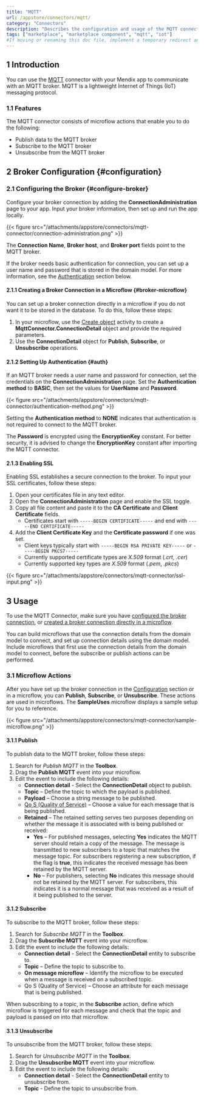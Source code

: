 ```yaml
---
title: "MQTT"
url: /appstore/connectors/mqtt/
category: "Connectors"
description: "Describes the configuration and usage of the MQTT connector, which is available in the Mendix Marketplace."
tags: ["marketplace", "marketplace component", "mqtt", "iot"]
#If moving or renaming this doc file, implement a temporary redirect and let the respective team know they should update the URL in the product. See Mapping to Products for more details. 
---
```


## 1 Introduction

You can use the [MQTT](https://marketplace.mendix.com/link/component/119508) connector with your Mendix app to communicate with an MQTT broker. MQTT is a lightweight Internet of Things (IoT) messaging protocol. 

### 1.1 Features

The MQTT connector consists of microflow actions that enable you to do the following:

* Publish data to the MQTT broker
* Subscribe to the MQTT broker 
* Unsubscribe from the MQTT broker

## 2 Broker Configuration {#configuration}

### 2.1 Configuring the Broker {#configure-broker}

Configure your broker connection by adding the **ConnectionAdministration** page to your app. Input your broker information, then set up and run the app locally.

{{< figure src="/attachments/appstore/connectors/mqtt-connector/connection-administration.png" >}}

The **Connection Name**, **Broker host**, and **Broker port** fields point to the MQTT broker. 

If the broker needs basic authentication for connection, you can set up a user name and password that is stored in the domain model. For more information, see the [Authentication](#auth) section below.

#### 2.1.1 Creating a Broker Connection in a Microflow {#broker-microflow}

You can set up a broker connection directly in a microflow if you do not want it to be stored in the database. To do this, follow these steps:

1. In your microflow, use the [Create object](/refguide/create-object/) activity to create a **MqttConnector.ConnectionDetail** object and provide the required parameters.
2. Use the **ConnectionDetail** object for **Publish**, **Subscribe**, or **Unsubscribe** operations.

#### 2.1.2 Setting Up Authentication {#auth}

If an MQTT broker needs a user name and password for connection, set the credentials on the **ConnectionAdministration** page. Set the **Authentication method** to **BASIC**, then set the values for **UserName** and **Password**.

{{< figure src="/attachments/appstore/connectors/mqtt-connector/authentication-method.png" >}}

Setting the **Authentication method** to **NONE** indicates that authentication is not required to connect to the MQTT broker. 

The **Password** is encrypted using the **EncryptionKey** constant. For better security, it is advised to change the **EncryptionKey** constant after importing the MQTT connector.

#### 2.1.3 Enabling SSL

Enabling SSL establishes a secure connection to the broker. To input your SSL certificates, follow these steps:

1. Open your certificates file in any text editor. 
2. Open the **ConnectionAdministration** page and enable the SSL toggle.
3. Copy all file content and paste it to the **CA Certificate** and **Client Certificate** fields. 
    * Certificates start with `-----BEGIN CERTIFICATE-----` and end with `-----END CERTIFICATE-----`
4. Add the **Client Certificate Key** and the **Certificate password** if one was set.
    * Client keys typically start with `-----BEGIN RSA PRIVATE KEY-----` or `-----BEGIN PKCS7-----`
    * Currently supported certificate types are *X.509* format (*.crt*, *.cer*)
    * Currently supported key types are *X.509* format (*.pem*, *.pkcs*)

{{< figure src="/attachments/appstore/connectors/mqtt-connector/ssl-input.png" >}}

## 3 Usage

To use the MQTT Connector, make sure you have [configured the broker connection](#configure-broker), or [created a broker connection directly in a microflow](#broker-microflow). 

You can build microflows that use the connection details from the domain model to connect, and set up connection details using the domain model. Include microflows that first use the connection details from the domain model to connect, before the subscribe or publish actions can be performed.

### 3.1 Microflow Actions

After you have set up the broker connection in the [Configuration](#configuration) section or in a microflow, you can **Publish**, **Subscribe**, or **Unsubscribe**. These actions are used in microflows. The **SampleUses** microflow displays a sample setup for you to reference.

{{< figure src="/attachments/appstore/connectors/mqtt-connector/sample-microflow.png" >}}

#### 3.1.1 Publish

To publish data to the MQTT broker, follow these steps:

1. Search for *Publish MQTT* in the **Toolbox**.
2. Drag the **Publish MQTT** event into your microflow.
3. Edit the event to include the following details:
    * **Connection detail** - Select the **ConnectionDetail** object to publish.
    * **Topic** – Define the topic to which the payload is published.
    * **Payload** – Choose a string message to be published.
    * [Qo S (Quality of Service)](https://www.eclipse.org/paho/files/mqttdoc/MQTTClient/html/qos.html) – Choose a value for each message that is being published.
    * **Retained** – The retained setting serves two purposes depending on whether the message it is associated with is being published or received:
        * **Yes** – For published messages, selecting **Yes** indicates  the MQTT server should retain a copy of the message. The message is transmitted to new subscribers to a topic that matches the message topic. For subscribers registering a new subscription, if the flag is **true**, this indicates the received message has been retained by the MQTT server.
        *  **No** – For publishers, selecting **No** indicates this message should not be retained by the MQTT server. For subscribers, this indicates it is a normal message that was received as a result of it being published to the server.

#### 3.1.2 Subscribe

To subscribe to the MQTT broker, follow these steps:

1. Search for *Subscribe MQTT* in the **Toolbox**.
2. Drag the **Subscribe MQTT** event into your microflow.
3. Edit the event to include the following details:
    * **Connection detail** - Select the **ConnectionDetail** entity to subscribe to. 
    * **Topic** – Define the topic to subscribe to.
    * **On message microflow** – Identify the microflow to be executed when a message is received on a subscribed topic.
    * Qo S (Quality of Service) – Choose an attribute for each message that is being published.

When subscribing to a topic, in the **Subscribe** action, define which microflow is triggered for each message and check that the topic and payload is passed on into that microflow.

#### 3.1.3 Unsubscribe

To unsubscribe from the MQTT broker, follow these steps:

1. Search for *Unsubscribe MQTT* in the **Toolbox**.
2. Drag the **Unsubscribe MQTT** event into your microflow.
3. Edit the event to include the following details:
   * **Connection detail** - Select the **ConnectionDetail** entity to unsubscribe from.
   * **Topic** - Define the topic to unsubscribe from.
